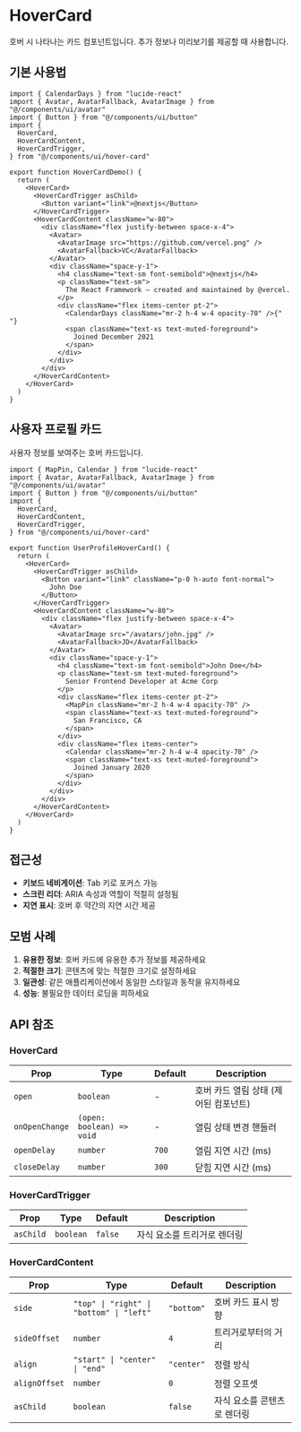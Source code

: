 # HoverCard

호버 시 나타나는 카드 컴포넌트입니다. 추가 정보나 미리보기를 제공할 때 사용합니다.

## 기본 사용법

```tsx
import { CalendarDays } from "lucide-react"
import { Avatar, AvatarFallback, AvatarImage } from "@/components/ui/avatar"
import { Button } from "@/components/ui/button"
import {
  HoverCard,
  HoverCardContent,
  HoverCardTrigger,
} from "@/components/ui/hover-card"

export function HoverCardDemo() {
  return (
    <HoverCard>
      <HoverCardTrigger asChild>
        <Button variant="link">@nextjs</Button>
      </HoverCardTrigger>
      <HoverCardContent className="w-80">
        <div className="flex justify-between space-x-4">
          <Avatar>
            <AvatarImage src="https://github.com/vercel.png" />
            <AvatarFallback>VC</AvatarFallback>
          </Avatar>
          <div className="space-y-1">
            <h4 className="text-sm font-semibold">@nextjs</h4>
            <p className="text-sm">
              The React Framework – created and maintained by @vercel.
            </p>
            <div className="flex items-center pt-2">
              <CalendarDays className="mr-2 h-4 w-4 opacity-70" />{" "}
              <span className="text-xs text-muted-foreground">
                Joined December 2021
              </span>
            </div>
          </div>
        </div>
      </HoverCardContent>
    </HoverCard>
  )
}
```

## 사용자 프로필 카드

사용자 정보를 보여주는 호버 카드입니다.

```tsx
import { MapPin, Calendar } from "lucide-react"
import { Avatar, AvatarFallback, AvatarImage } from "@/components/ui/avatar"
import { Button } from "@/components/ui/button"
import {
  HoverCard,
  HoverCardContent,
  HoverCardTrigger,
} from "@/components/ui/hover-card"

export function UserProfileHoverCard() {
  return (
    <HoverCard>
      <HoverCardTrigger asChild>
        <Button variant="link" className="p-0 h-auto font-normal">
          John Doe
        </Button>
      </HoverCardTrigger>
      <HoverCardContent className="w-80">
        <div className="flex justify-between space-x-4">
          <Avatar>
            <AvatarImage src="/avatars/john.jpg" />
            <AvatarFallback>JD</AvatarFallback>
          </Avatar>
          <div className="space-y-1">
            <h4 className="text-sm font-semibold">John Doe</h4>
            <p className="text-sm text-muted-foreground">
              Senior Frontend Developer at Acme Corp
            </p>
            <div className="flex items-center pt-2">
              <MapPin className="mr-2 h-4 w-4 opacity-70" />
              <span className="text-xs text-muted-foreground">
                San Francisco, CA
              </span>
            </div>
            <div className="flex items-center">
              <Calendar className="mr-2 h-4 w-4 opacity-70" />
              <span className="text-xs text-muted-foreground">
                Joined January 2020
              </span>
            </div>
          </div>
        </div>
      </HoverCardContent>
    </HoverCard>
  )
}
```

## 접근성

- **키보드 네비게이션**: Tab 키로 포커스 가능
- **스크린 리더**: ARIA 속성과 역할이 적절히 설정됨
- **지연 표시**: 호버 후 약간의 지연 시간 제공

## 모범 사례

1. **유용한 정보**: 호버 카드에 유용한 추가 정보를 제공하세요
2. **적절한 크기**: 콘텐츠에 맞는 적절한 크기로 설정하세요
3. **일관성**: 같은 애플리케이션에서 동일한 스타일과 동작을 유지하세요
4. **성능**: 불필요한 데이터 로딩을 피하세요

## API 참조

### HoverCard

| Prop | Type | Default | Description |
|------|------|---------|-------------|
| `open` | `boolean` | - | 호버 카드 열림 상태 (제어된 컴포넌트) |
| `onOpenChange` | `(open: boolean) => void` | - | 열림 상태 변경 핸들러 |
| `openDelay` | `number` | `700` | 열림 지연 시간 (ms) |
| `closeDelay` | `number` | `300` | 닫힘 지연 시간 (ms) |

### HoverCardTrigger

| Prop | Type | Default | Description |
|------|------|---------|-------------|
| `asChild` | `boolean` | `false` | 자식 요소를 트리거로 렌더링 |

### HoverCardContent

| Prop | Type | Default | Description |
|------|------|---------|-------------|
| `side` | `"top" \| "right" \| "bottom" \| "left"` | `"bottom"` | 호버 카드 표시 방향 |
| `sideOffset` | `number` | `4` | 트리거로부터의 거리 |
| `align` | `"start" \| "center" \| "end"` | `"center"` | 정렬 방식 |
| `alignOffset` | `number` | `0` | 정렬 오프셋 |
| `asChild` | `boolean` | `false` | 자식 요소를 콘텐츠로 렌더링 |
